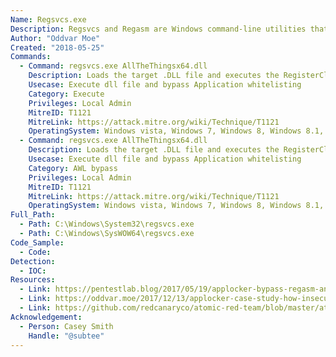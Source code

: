 ```yaml
---
Name: Regsvcs.exe
Description: Regsvcs and Regasm are Windows command-line utilities that are used to register .NET Component Object Model (COM) assemblies
Author: "Oddvar Moe"
Created: "2018-05-25"
Commands:
  - Command: regsvcs.exe AllTheThingsx64.dll
    Description: Loads the target .DLL file and executes the RegisterClass function.
    Usecase: Execute dll file and bypass Application whitelisting
    Category: Execute
    Privileges: Local Admin
    MitreID: T1121
    MitreLink: https://attack.mitre.org/wiki/Technique/T1121
    OperatingSystem: Windows vista, Windows 7, Windows 8, Windows 8.1, Windows 10
  - Command: regsvcs.exe AllTheThingsx64.dll
    Description: Loads the target .DLL file and executes the RegisterClass function.
    Usecase: Execute dll file and bypass Application whitelisting
    Category: AWL bypass
    Privileges: Local Admin
    MitreID: T1121
    MitreLink: https://attack.mitre.org/wiki/Technique/T1121
    OperatingSystem: Windows vista, Windows 7, Windows 8, Windows 8.1, Windows 10
Full_Path:
  - Path: C:\Windows\System32\regsvcs.exe
  - Path: C:\Windows\SysWOW64\regsvcs.exe
Code_Sample:
  - Code:
Detection:
  - IOC:
Resources:
  - Link: https://pentestlab.blog/2017/05/19/applocker-bypass-regasm-and-regsvcs/
  - Link: https://oddvar.moe/2017/12/13/applocker-case-study-how-insecure-is-it-really-part-1/
  - Link: https://github.com/redcanaryco/atomic-red-team/blob/master/atomics/T1121/T1121.md
Acknowledgement:
  - Person: Casey Smith
    Handle: "@subtee"
---
```


